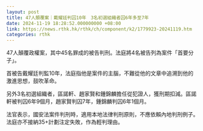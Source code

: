 ```yaml
---
layout: post
title: 47人顛覆案｜戴耀廷判囚10年　3名初選組織者囚6年多至7年
date: 2024-11-19 18:28:52.000000000 +08:00
link: https://news.rthk.hk/rthk/ch/component/k2/1779923-20241119.htm
categories: rthk
---
```


47人顛覆政權案，其中45名罪成的被告判刑。法庭將4名被告列為案件「首要分子」。

首被告戴耀廷判監10年，法庭指他是案件的主腦，不難從他的文章中追溯到他的激進思想，鼓吹革命。

另外3名初選組織者，區諾軒、趙家賢和鍾錦麟擔任從犯證人，獲刑期扣減。區諾軒被判囚6年9個月，趙家賢判囚7年，鍾錦麟判囚6年1個月。

法官表示，國安法案件判刑時，適用本地法律判刑原則，不應依賴內地判刑例子。法庭亦不接納35+計劃注定失敗，作為輕判理由。
